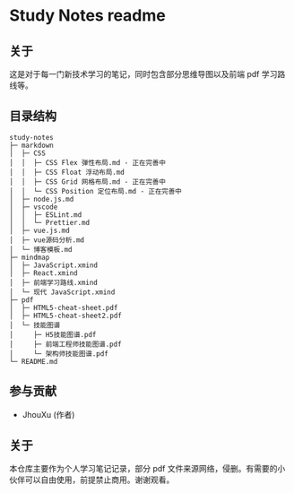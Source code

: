 # Study Notes readme

## 关于

这是对于每一门新技术学习的笔记，同时包含部分思维导图以及前端 pdf 学习路线等。

## 目录结构

```
study-notes
├─ markdown
│  ├─ CSS
│  │  ├─ CSS Flex 弹性布局.md - 正在完善中
│  │  ├─ CSS Float 浮动布局.md
│  │  ├─ CSS Grid 网格布局.md - 正在完善中
│  │  └─ CSS Position 定位布局.md - 正在完善中
│  ├─ node.js.md
│  ├─ vscode
│  │  ├─ ESLint.md
│  │  └─ Prettier.md
│  ├─ vue.js.md
│  ├─ vue源码分析.md
│  └─ 博客模板.md
├─ mindmap
│  ├─ JavaScript.xmind
│  ├─ React.xmind
│  ├─ 前端学习路线.xmind
│  └─ 现代 JavaScript.xmind
├─ pdf
│  ├─ HTML5-cheat-sheet.pdf
│  ├─ HTML5-cheat-sheet2.pdf
│  └─ 技能图谱
│     ├─ H5技能图谱.pdf
│     ├─ 前端工程师技能图谱.pdf
│     └─ 架构师技能图谱.pdf
└─ README.md
```

## 参与贡献

- JhouXu (作者)

## 关于

本仓库主要作为个人学习笔记记录，部分 pdf 文件来源网络，侵删。有需要的小伙伴可以自由使用，前提禁止商用。谢谢观看。
